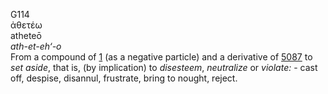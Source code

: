 <body>
  <p>G114<br>  ἀθετέω  <br> atheteō  <br><i>ath-et-eh‘-o </i><br>From a compound of <a href="g0001.htm">1</a> (as a negative particle) and a derivative of <a href="g5087.htm">5087</a>  to <i>set</i> <i>aside</i>, that is, (by implication) to <i>disesteem</i>, <i>neutralize</i> or <i>violate:</i> - cast off, despise, disannul, frustrate, bring to nought, reject.<br></p>
 </body>